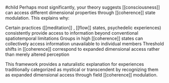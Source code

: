 #child 
Perhaps most significantly, your theory suggests [[consciousness]]  can access different dimensional properties through [[coherence]] state modulation. This explains why:

Certain practices ([[meditation]] , [[flow]]  states, psychedelic experiences) consistently provide access to information beyond conventional spatiotemporal limitations Groups in high [[coherence]] states can collectively access information unavailable to individual members Threshold shifts in [[coherence]] correspond to expanded dimensional access rather than merely altered perception

This framework provides a naturalistic explanation for experiences traditionally categorized as mystical or transcendent by recognizing them as expanded dimensional access through field [[coherence]] modulation.